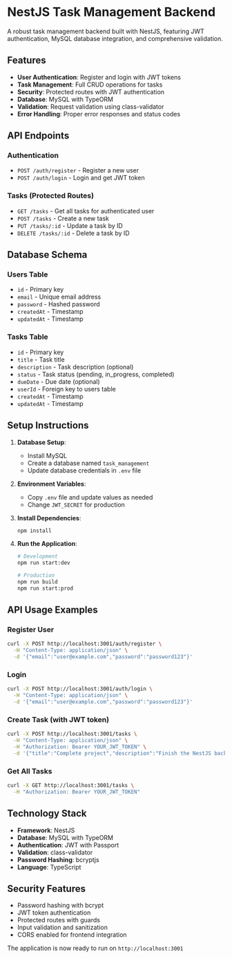 # NestJS Task Management Backend

A robust task management backend built with NestJS, featuring JWT authentication, MySQL database integration, and comprehensive validation.

## Features

- **User Authentication**: Register and login with JWT tokens
- **Task Management**: Full CRUD operations for tasks
- **Security**: Protected routes with JWT authentication
- **Database**: MySQL with TypeORM
- **Validation**: Request validation using class-validator
- **Error Handling**: Proper error responses and status codes

## API Endpoints

### Authentication
- `POST /auth/register` - Register a new user
- `POST /auth/login` - Login and get JWT token

### Tasks (Protected Routes)
- `GET /tasks` - Get all tasks for authenticated user
- `POST /tasks` - Create a new task
- `PUT /tasks/:id` - Update a task by ID
- `DELETE /tasks/:id` - Delete a task by ID

## Database Schema

### Users Table
- `id` - Primary key
- `email` - Unique email address
- `password` - Hashed password
- `createdAt` - Timestamp
- `updatedAt` - Timestamp

### Tasks Table
- `id` - Primary key
- `title` - Task title
- `description` - Task description (optional)
- `status` - Task status (pending, in_progress, completed)
- `dueDate` - Due date (optional)
- `userId` - Foreign key to users table
- `createdAt` - Timestamp
- `updatedAt` - Timestamp

## Setup Instructions

1. **Database Setup**:
   - Install MySQL
   - Create a database named `task_management`
   - Update database credentials in `.env` file

2. **Environment Variables**:
   - Copy `.env` file and update values as needed
   - Change `JWT_SECRET` for production

3. **Install Dependencies**:
   ```bash
   npm install
   ```

4. **Run the Application**:
   ```bash
   # Development
   npm run start:dev
   
   # Production
   npm run build
   npm run start:prod
   ```

## API Usage Examples

### Register User
```bash
curl -X POST http://localhost:3001/auth/register \
  -H "Content-Type: application/json" \
  -d '{"email":"user@example.com","password":"password123"}'
```

### Login
```bash
curl -X POST http://localhost:3001/auth/login \
  -H "Content-Type: application/json" \
  -d '{"email":"user@example.com","password":"password123"}'
```

### Create Task (with JWT token)
```bash
curl -X POST http://localhost:3001/tasks \
  -H "Content-Type: application/json" \
  -H "Authorization: Bearer YOUR_JWT_TOKEN" \
  -d '{"title":"Complete project","description":"Finish the NestJS backend","status":"in_progress"}'
```

### Get All Tasks
```bash
curl -X GET http://localhost:3001/tasks \
  -H "Authorization: Bearer YOUR_JWT_TOKEN"
```

## Technology Stack

- **Framework**: NestJS
- **Database**: MySQL with TypeORM
- **Authentication**: JWT with Passport
- **Validation**: class-validator
- **Password Hashing**: bcryptjs
- **Language**: TypeScript

## Security Features

- Password hashing with bcrypt
- JWT token authentication
- Protected routes with guards
- Input validation and sanitization
- CORS enabled for frontend integration

The application is now ready to run on `http://localhost:3001`